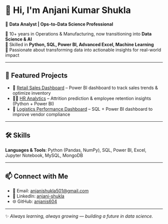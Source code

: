 # 👋 Hi, I'm Anjani Kumar Shukla  

🚀 **Data Analyst | Ops-to-Data Science Professional**  

🔹 10+ years in Operations & Manufacturing, now transitioning into **Data Science & AI**  
🔹 Skilled in **Python, SQL, Power BI, Advanced Excel, Machine Learning**  
🔹 Passionate about transforming data into actionable insights for real-world impact  

---

## 📌 Featured Projects
- 🛒 [Retail Sales Dashboard](#) – Power BI dashboard to track sales trends & optimize inventory  
- 👩‍💼 [HR Analytics](#) – Attrition prediction & employee retention insights (Python + Power BI)  
- 🚚 [Logistics Performance Dashboard](#) – SQL + Power BI dashboard to improve vendor compliance  

---

## 🛠️ Skills
**Languages & Tools**: Python (Pandas, NumPy), SQL, Power BI, Excel, Jupyter Notebook, MySQL, MongoDB  

---

## 📫 Connect with Me
- 📧 Email: [anjanishukla501@gmail.com](mailto:anjanishukla501@gmail.com)  
- 💼 LinkedIn: [anjani-shukla](https://www.linkedin.com/in/anjani-shukla-756720352)  
- 🌐 GitHub: [anjanis604](https://github.com/anjanis604)  

---
✨ *Always learning, always growing — building a future in data science.*
